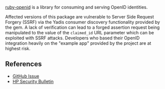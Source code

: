 [ruby-openid](https://github.com/openid/ruby-openid)  is a library for consuming and serving OpenID identities.

Affected versions of this package are vulnerable to Server Side Request Forgery (SSRF) via the Yadis consumer discovery functionality provided by the gem. A lack of verification can lead to a forged assertion request being manipulated to the value of the  `claimed_id`  URL parameter which can be exploited with SSRF attacks. Developers who based their OpenID integration heavily on the "example app" provided by the project are at highest risk.

## References
-   [GitHub Issue](https://github.com/openid/ruby-openid/issues/122#issuecomment-520304211)
-   [HP Security Bulletin](https://marc.info/?l=openid-security&m=155154717027534&w=2)